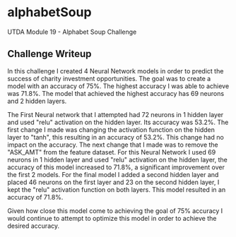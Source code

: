 # alphabetSoup

UTDA Module 19 - Alphabet Soup Challenge

## Challenge Writeup

In this challenge I created 4 Neural Network models in order to predict the success of charity investment opportunities. The goal was to create a model with an accuracy of 75%. The highest accuracy I was able to achieve was 71.8%.  The model that achieved the highest accuracy has 69 neurons and 2 hidden layers.

The First Neural network that I attempted had 72 neurons in 1 hidden layer and used "relu" activation on the hidden layer.  Its accuracy was 53.2%. The first change I made was changing the activation function on the hidden layer to "tanh", this resulting in an accuracy of 53.2%.  This change had no impact on the accuracy.  The next change that I made was to remove the "ASK_AMT" from the feature dataset. For this Neural Network I used 69 neurons in 1 hidden layer and used "relu" activation on the hidden layer, the accuracy of this model increased to 71.8%, a significant improvement over the first 2 models. For the final model I added a second hidden layer and placed 46 neurons on the first layer and 23 on the second hidden layer, I kept the "relu" activation function on both layers.  This model resulted in an accuracy of 71.8%.

Given how close this model come to achieving the goal of 75% accuracy I would continue to attempt to optimize this model in order to achieve the desired accuracy.
